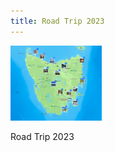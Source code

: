 ```yaml
---
title: Road Trip 2023
---
```


<div id="banner">
	<div class="inline-block" style="display:inline-block;"><a href="assets/photos/Australia/road_trip_2023_2.png"><img src="assets/photos/Australia/road_trip_2023_2.png" style="height: 120px;"></a><div><p>Road Trip 2023</p></div></div>
</div>

